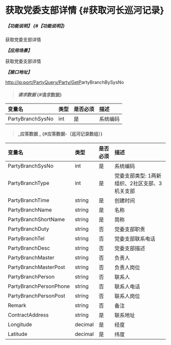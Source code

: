 # 获取党委支部详情 {#获取河长巡河记录}

##### _【功能说明】_ {#【功能说明】}

获取党委支部详情

_**【应用场景】**_

获取党委支部详情

_**【接口地址】**_

[http://ip:port/PartyQuery/Party/GetP](http://ip:port/HMQuery/PatrolRiver/GetPatrolRivers)artyBranchBySysNo

> #### _请求数据_ {#请求数据}

| 变量名 | 类型 | 是否必须 | 描述 |
| :--- | :--- | :--- | :--- |
| PartyBranchSysNo | int | 是 | 系统编码 |

> #### _应答数据 _ {#应答数据-（巡河记录数组）}

| 变量名 | 类型 | 是否必须 | 描述 |
| :--- | :--- | :--- | :--- |
| PartyBranchSysNo | int | 是 | 系统编码 |
| PartyBranchType | int | 是 | 党委支部类型: 1两新组织、2社区支部、3机关支部 |
| PartyBranchTime | string | 是 | 创建时间 |
| PartyBranchName | string | 是 | 名称 |
| PartyBranchShortName | string | 是 | 简称 |
| PartyBranchDuty | string | 否 | 党委支部职责 |
| PartyBranchTel | string | 否 | 党委支部联系电话 |
| PartyBranchDesc | string | 否 | 党委支部描述 |
| PartyBranchMaster | string | 否 | 负责人 |
| PartyBranchMasterPost | string | 否 | 负责人岗位 |
| PartyBranchPerson | string | 否 | 联系人 |
| PartyBranchPersonPhone | string | 否 | 联系人电话 |
| PartyBranchPersonPost | string | 否 | 联系人岗位 |
| Remark | string | 否 | 备注 |
| ContractAddress | string | 是 | 联系地址 |
| Longitude | decimal | 是 | 经度 |
| Latitude | decimal | 是 | 纬度 |




